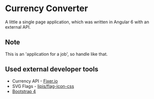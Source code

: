 # Currency Converter

A little a single page application, which was written in Angular 6 with an external API.

## Note

This is an 'application for a job', so handle like that.

## Used external developer tools

- Currency API - [Fixer.io](https://fixer.io)
- SVG Flags - [lipis/flag-icon-css](https://github.com/lipis/flag-icon-css)
- [Bootstrap 4](https://github.com/twbs/bootstrap)
